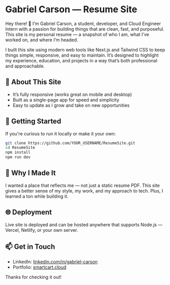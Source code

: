 # Gabriel Carson — Resume Site

Hey there! 👋 I'm Gabriel Carson, a student, developer, and Cloud Engineer Intern with a passion for building things that are clean, fast, and purposeful. This site is my personal resume — a snapshot of who I am, what I’ve worked on, and where I’m headed.

I built this site using modern web tools like Next.js and Tailwind CSS to keep things simple, responsive, and easy to maintain. It’s designed to highlight my experience, education, and projects in a way that’s both professional and approachable.

## 💼 About This Site

- It’s fully responsive (works great on mobile and desktop)
- Built as a single-page app for speed and simplicity
- Easy to update as I grow and take on new opportunities

## 🚀 Getting Started

If you're curious to run it locally or make it your own:

```bash
git clone https://github.com/YOUR_USERNAME/ResumeSite.git
cd ResumeSite
npm install
npm run dev
```

## 📌 Why I Made It

I wanted a place that reflects me — not just a static resume PDF. This site gives a better sense of my style, my work, and my approach to tech. Plus, I learned a ton while building it.

## 🌐 Deployment

Live site is deployed and can be hosted anywhere that supports Node.js — Vercel, Netlify, or your own server.

## 📫 Get in Touch

- LinkedIn: [linkedin.com/in/gabriel-carson](https://linkedin.com/in/gabriel-carson)
- Portfolio: [smartcart.cloud](https://smartcart.cloud)

Thanks for checking it out!
